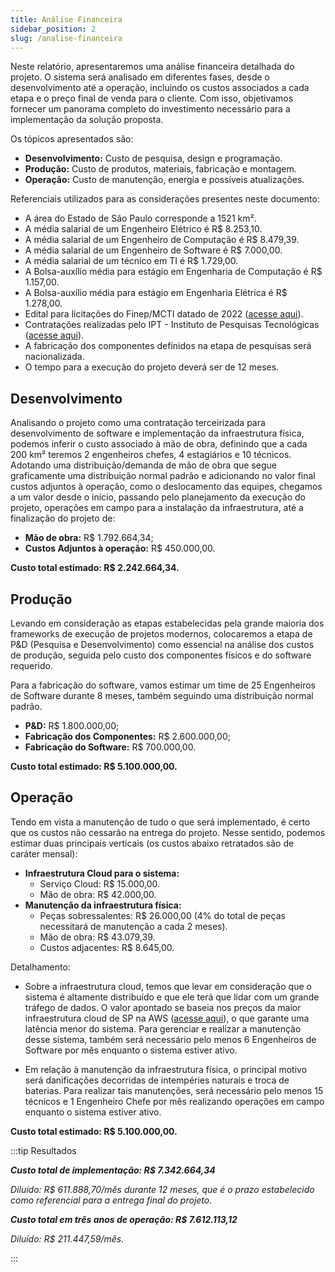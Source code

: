 ```yaml
---
title: Análise Financeira
sidebar_position: 2
slug: /analise-financeira
---
```


Neste relatório, apresentaremos uma análise financeira detalhada do projeto. O sistema será analisado em diferentes fases, desde o desenvolvimento até a operação, incluindo os custos associados a cada etapa e o preço final de venda para o cliente. Com isso, objetivamos fornecer um panorama completo do investimento necessário para a implementação da solução proposta.

Os tópicos apresentados são:

- **Desenvolvimento:** Custo de pesquisa, design e programação.
- **Produção:** Custo de produtos, materiais, fabricação e montagem.
- **Operação:** Custo de manutenção, energia e possíveis atualizações.

Referenciais utilizados para as considerações presentes neste documento:

- A área do Estado de São Paulo corresponde a 1521 km².
- A média salarial de um Engenheiro Elétrico é R$ 8.253,10.
- A média salarial de um Engenheiro de Computação é R$ 8.479,39.
- A média salarial de um Engenheiro de Software é R$ 7.000,00.
- A média salarial de um técnico em TI é R$ 1.729,00.
- A Bolsa-auxílio média para estágio em Engenharia de Computação é R$ 1.157,00.
- A Bolsa-auxílio média para estágio em Engenharia Elétrica é R$ 1.278,00.
- Edital para licitações do Finep/MCTI datado de 2022 ([acesse aqui](http://www.finep.gov.br/chamadas-publicas/chamadapublica/683)).
- Contratações realizadas pelo IPT - Instituto de Pesquisas Tecnológicas ([acesse aqui](https://suprimentos.ipt.br/Contrato)).
- A fabricação dos componentes definidos na etapa de pesquisas será nacionalizada.
- O tempo para a execução do projeto deverá ser de 12 meses.

## Desenvolvimento

Analisando o projeto como uma contratação terceirizada para desenvolvimento de software e implementação da infraestrutura física, podemos inferir o custo associado à mão de obra, definindo que a cada 200 km² teremos 2 engenheiros chefes, 4 estagiários e 10 técnicos. Adotando uma distribuição/demanda de mão de obra que segue graficamente uma distribuição normal padrão e adicionando no valor final custos adjuntos à operação, como o deslocamento das equipes, chegamos a um valor desde o início, passando pelo planejamento da execução do projeto, operações em campo para a instalação da infraestrutura, até a finalização do projeto de:

- **Mão de obra:** R$ 1.792.664,34;
- **Custos Adjuntos à operação:** R$ 450.000,00.

**Custo total estimado: R$ 2.242.664,34.**

## Produção

Levando em consideração as etapas estabelecidas pela grande maioria dos frameworks de execução de projetos modernos, colocaremos a etapa de P&D (Pesquisa e Desenvolvimento) como essencial na análise dos custos de produção, seguida pelo custo dos componentes físicos e do software requerido. 

Para a fabricação do software, vamos estimar um time de 25 Engenheiros de Software durante 8 meses, também seguindo uma distribuição normal padrão.

- **P&D:** R$ 1.800.000,00;
- **Fabricação dos Componentes:** R$ 2.600.000,00;
- **Fabricação do Software:** R$ 700.000,00.

**Custo total estimado: R$ 5.100.000,00.**

## Operação

Tendo em vista a manutenção de tudo o que será implementado, é certo que os custos não cessarão na entrega do projeto. Nesse sentido, podemos estimar duas principais verticais (os custos abaixo retratados são de caráter mensal):

- **Infraestrutura Cloud para o sistema:**
  - Serviço Cloud: R$ 15.000,00.
  - Mão de obra: R$ 42.000,00.
- **Manutenção da infraestrutura física:**
  - Peças sobressalentes: R$ 26.000,00 (4% do total de peças necessitará de manutenção a cada 2 meses).
  - Mão de obra: R$ 43.079,39.
  - Custos adjacentes: R$ 8.645,00.

Detalhamento:

- Sobre a infraestrutura cloud, temos que levar em consideração que o sistema é altamente distribuído e que ele terá que lidar com um grande tráfego de dados. O valor apontado se baseia nos preços da maior infraestrutura cloud de SP na AWS ([acesse aqui](https://aws.amazon.com/pt/pricing/?aws-products-pricing.sort-by=item.additionalFields.productNameLowercase&aws-products-pricing.sort-order=asc&awsf.Free%20Tier%20Type=*all&awsf.tech-category=*all)), o que garante uma latência menor do sistema. Para gerenciar e realizar a manutenção desse sistema, também será necessário pelo menos 6 Engenheiros de Software por mês enquanto o sistema estiver ativo.

- Em relação à manutenção da infraestrutura física, o principal motivo será danificações decorridas de intempéries naturais e troca de baterias. Para realizar tais manutenções, será necessário pelo menos 15 técnicos e 1 Engenheiro Chefe por mês realizando operações em campo enquanto o sistema estiver ativo.

**Custo total estimado: R$ 5.100.000,00.**

:::tip Resultados

***Custo total de implementação: R$ 7.342.664,34***

*Diluído: R$ 611.888,70/mês durante 12 meses, que é o prazo estabelecido como referencial para a entrega final do projeto.*

***Custo total em três anos de operação: R$ 7.612.113,12***

*Diluído: R$ 211.447,59/mês.*

:::